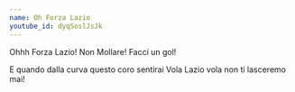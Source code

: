 ```yaml
---
name: Oh Forza Lazio
youtube_id: dyqSoslJsJk
---
```


Ohhh Forza Lazio!
Non Mollare!
Facci un gol!

E quando dalla curva questo coro sentirai
Vola Lazio vola non ti lasceremo mai!
